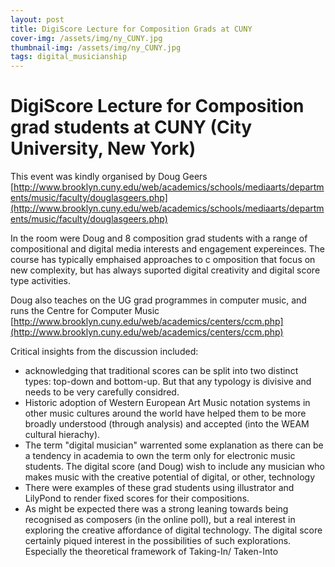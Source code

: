 ```yaml
---
layout: post
title: DigiScore Lecture for Composition Grads at CUNY
cover-img: /assets/img/ny_CUNY.jpg
thumbnail-img: /assets/img/ny_CUNY.jpg
tags: digital_musicianship
---
```


# **DigiScore Lecture for Composition grad students at CUNY (City University, New York)**

This event was kindly organised by Doug Geers [http://www.brooklyn.cuny.edu/web/academics/schools/mediaarts/departments/music/faculty/douglasgeers.php](http://www.brooklyn.cuny.edu/web/academics/schools/mediaarts/departments/music/faculty/douglasgeers.php)

In the room were Doug and 8 composition grad students with a range of compositional and digital media interests and engagement expereinces. The course has typically emphaised approaches to c omposition that focus on new complexity, but has always suported digital creativity and digital score type activities.

Doug also teaches on the UG grad programmes in computer music, and runs the Centre for Computer Music [http://www.brooklyn.cuny.edu/web/academics/centers/ccm.php](http://www.brooklyn.cuny.edu/web/academics/centers/ccm.php)


Critical insights from the discussion included:

- acknowledging that traditional scores can be split into two distinct types: top-down and bottom-up. But that any typology is divisive and needs to be very carefully considred.
- Historic adoption of Western European Art Music notation systems in other music cultures around the world have helped them to be more broadly understood (through analysis) and accepted (into the WEAM cultural hierachy).
- The term "digital musician" warrented some explanation as there can be a tendency in academia to own the term only for electronic music students. The digital score (and Doug) wish to include any musician who makes music with the creative potential of digital, or other, technology
- There were examples of these grad students using illustrator and LilyPond to render fixed scores for their compositions. 
- As might be expected there was a strong leaning towards being recognised as composers (in the online poll), but a real interest in exploring the creative affordance of digital technology. The digital score certainly piqued interest in the possibilities of such explorations. Especially the theoretical framework of Taking-In/ Taken-Into

